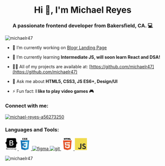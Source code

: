 <h1 align="center">Hi 👋, I'm Michael Reyes</h1>
<h3 align="center">A passionate frontend developer from Bakersfield, CA. 💻</h3>

<p align="left"> <img src="https://komarev.com/ghpvc/?username=michaelr47&label=Profile%20views&color=0e75b6&style=flat" alt="michaelr47" /> </p>

- 🔭 I’m currently working on [Blogr Landing Page](https://github.com/michaelr47/Blogr-LandingPage)

- 🌱 I’m currently learning **Intermediate JS, will soon learn React and DSA!**

- 👨‍💻 All of my projects are available at: [https://github.com/michaelr47](https://github.com/michaelr47)

- 💬 Ask me about **HTML5, CSS3, JS ES6+, Design/UI**

- ⚡ Fun fact: **I like to play video games 🎮**

<h3 align="left">Connect with me:</h3>
<p align="left">
<a href="https://linkedin.com/in/michael-reyes-a56273250" target="blank"><img align="center" src="https://raw.githubusercontent.com/rahuldkjain/github-profile-readme-generator/master/src/images/icons/Social/linked-in-alt.svg" alt="michael-reyes-a56273250" height="30" width="40" /></a>
</p>

<h3 align="left">Languages and Tools:</h3>
<p align="left"> <a href="https://getbootstrap.com" target="_blank" rel="noreferrer"> <img src="https://raw.githubusercontent.com/devicons/devicon/master/icons/bootstrap/bootstrap-plain-wordmark.svg" alt="bootstrap" width="40" height="40"/> </a> <a href="https://www.w3schools.com/css/" target="_blank" rel="noreferrer"> <img src="https://raw.githubusercontent.com/devicons/devicon/master/icons/css3/css3-original-wordmark.svg" alt="css3" width="40" height="40"/> </a> <a href="https://www.figma.com/" target="_blank" rel="noreferrer"> <img src="https://www.vectorlogo.zone/logos/figma/figma-icon.svg" alt="figma" width="40" height="40"/> </a> <a href="https://git-scm.com/" target="_blank" rel="noreferrer"> <img src="https://www.vectorlogo.zone/logos/git-scm/git-scm-icon.svg" alt="git" width="40" height="40"/> </a> <a href="https://www.w3.org/html/" target="_blank" rel="noreferrer"> <img src="https://raw.githubusercontent.com/devicons/devicon/master/icons/html5/html5-original-wordmark.svg" alt="html5" width="40" height="40"/> </a> <a href="https://developer.mozilla.org/en-US/docs/Web/JavaScript" target="_blank" rel="noreferrer"> <img src="https://raw.githubusercontent.com/devicons/devicon/master/icons/javascript/javascript-original.svg" alt="javascript" width="40" height="40"/> </a> </p>

<p><img align="center" src="https://github-readme-stats.vercel.app/api/top-langs?username=michaelr47&show_icons=true&locale=en&layout=compact" alt="michaelr47" /></p>

